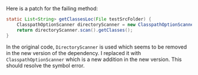 Here is a patch for the failing method:
```java
static List<String> getClassesLoc(File testSrcFolder) {
    ClasspathOptionScanner directoryScanner = new ClasspathOptionScanner(testSrcFolder, TestListResolver.getWildcard());
    return directoryScanner.scan().getClasses();
}
```
In the original code, `DirectoryScanner` is used which seems to be removed in the new version of the dependency. I replaced it with `ClasspathOptionScanner` which is a new addition in the new version. This should resolve the symbol error.